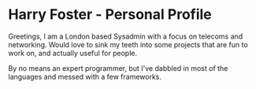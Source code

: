 # Harry Foster - Personal Profile
Greetings, I am a London based Sysadmin with a focus on telecoms and networking. 
Would love to sink my teeth into some projects that are fun to work on, and 
actually useful for people.

By no means an expert programmer, but I've dabbled in most of the languages
and messed with a few frameworks.

